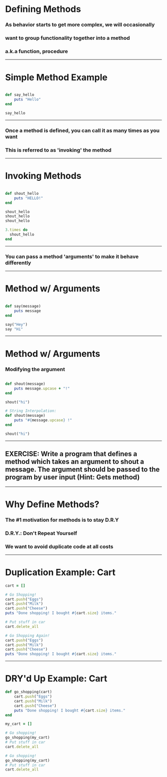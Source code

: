 # Defining Methods

### As behavior starts to get more complex, we will occasionally
### want to group functionality together into a method
### a.k.a function, procedure

---

# Simple Method Example

```ruby

def say_hello
	puts "Hello"
end

say_hello

```

---

### Once a method is defined, you can call it as many times as you want
### This is referred to as 'invoking' the method

---

# Invoking Methods

```ruby

def shout_hello
	puts "HELLO!"
end

shout_hello
shout_hello
shout_hello

3.times do
  shout_hello
end

```

---

### You can pass a method 'arguments' to make it behave differently

---

# Method w/ Arguments

```ruby

def say(message)
	puts message
end

say("Hey")
say "Hi"

```

---

# Method w/ Arguments
### Modifying the argument

```ruby

def shout(message)
	puts message.upcase + "!"
end

shout("hi")

# String Interpolation:
def shout(message)
	puts "#{message.upcase} !"
end

shout("hi")
```

---

## EXERCISE: Write a program that defines a method which takes an argument to shout a message. The argument should be passed to the program by user input (Hint: Gets method)

---

# Why Define Methods?

### The #1 motivation for methods is to stay D.R.Y
### D.R.Y.: Don't Repeat Yourself
### We want to avoid duplicate code at all costs

---

# Duplication Example: Cart

```ruby
cart = []

# Go Shopping!
cart.push("Eggs")
cart.push("Milk")
cart.push("Cheese")
puts "Done shopping! I bought #{cart.size} items."

# Put stuff in car
cart.delete_all

# Go Shopping Again!
cart.push("Eggs")
cart.push("Milk")
cart.push("Cheese")
puts "Done shopping! I bought #{cart.size} items."
```

---

# DRY'd Up Example: Cart

```ruby
def go_shopping(cart)
	cart.push("Eggs")
	cart.push("Milk")
	cart.push("Cheese")
	puts "Done shopping! I bought #{cart.size} items."
end

my_cart = []

# Go shopping!
go_shopping(my_cart)
# Put stuff in car
cart.delete_all

# Go shopping!
go_shopping(my_cart)
# Put stuff in car
cart.delete_all
```